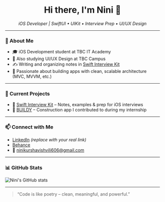 <h1 align="center">Hi there, I'm Nini 👋</h1>

<p align="center">
  <i>iOS Developer | SwiftUI • UIKit • Interview Prep • UI/UX Design</i>
</p>

---

### 🚀 About Me

- 🎓 iOS Development student at TBC IT Academy  
- 🎨 Also studying UI/UX Design at TBC Campus  
- ✍️ Writing and organizing notes in [Swift Interview Kit](https://github.com/ninikurshavishvili/Swift-Interview-Kit)  
- 🧠 Passionate about building apps with clean, scalable architecture (MVC, MVVM, etc.)

---

### 💼 Current Projects

- 📱 [Swift Interview Kit](https://github.com/ninikurshavishvili/Swift-Interview-Kit) – Notes, examples & prep for iOS interviews  
- 🧱 [BUILDY](https://github.com/ninikurshavishvili/BUILDY) – Construction app I contributed to during my internship  

---

### 📫 Connect with Me

- [LinkedIn](https://www.linkedin.com/in/yourname) *(replace with your real link)*  
- [Behance](https://www.behance.net/ninikurshavishvili)  
- 📧 ninikurshavishvili606@gmail.com

---

### 📊 GitHub Stats

![Nini's GitHub stats](https://github-readme-stats.vercel.app/api?username=ninikurshavishvili&show_icons=true&theme=radical)

---

> “Code is like poetry – clean, meaningful, and powerful.”
